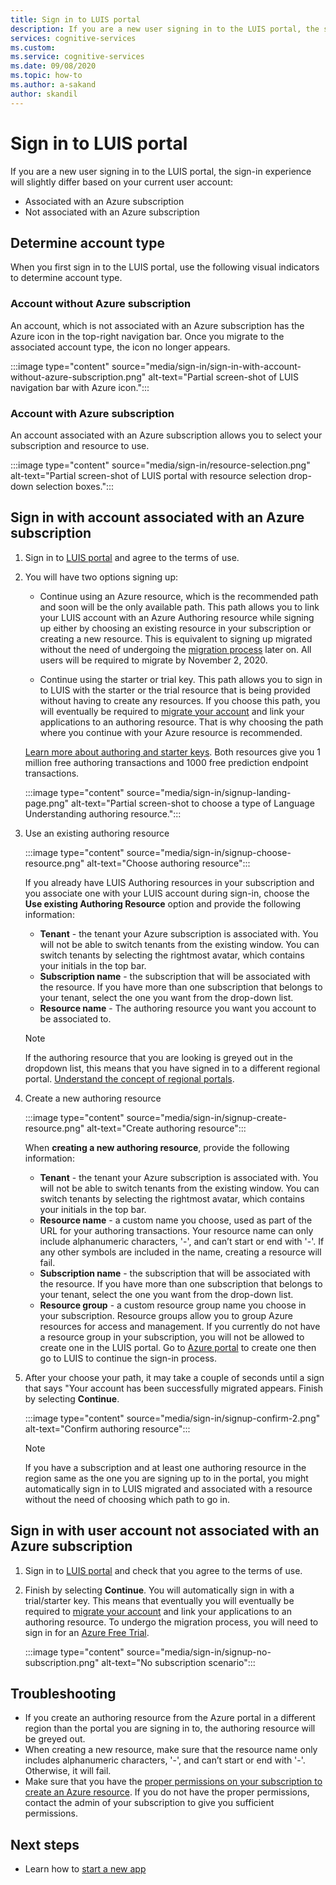 ```yaml
---
title: Sign in to LUIS portal
description: If you are a new user signing in to the LUIS portal, the sign-in experience will slightly differ based on your current user account.
services: cognitive-services
ms.custom:
ms.service: cognitive-services
ms.date: 09/08/2020
ms.topic: how-to
ms.author: a-sakand
author: skandil
---
```

# Sign in to LUIS portal

If you are a new user signing in to the LUIS portal, the sign-in experience will slightly differ based on your current user account:
  * Associated with an Azure subscription
  * Not associated with an Azure subscription

## Determine account type

When you first sign in to the LUIS portal, use the following visual indicators to determine account type.

### Account without Azure subscription

An account, which is not associated with an Azure subscription has the Azure icon in the top-right navigation bar. Once you migrate to the associated account type, the icon no longer appears.

:::image type="content" source="media/sign-in/sign-in-with-account-without-azure-subscription.png" alt-text="Partial screen-shot of LUIS navigation bar with Azure icon.":::

### Account with Azure subscription

An account associated with an Azure subscription allows you to select your subscription and resource to use.

:::image type="content" source="media/sign-in/resource-selection.png" alt-text="Partial screen-shot of LUIS portal with resource selection drop-down selection boxes.":::

## Sign in with account associated with an Azure subscription

1. Sign in to [LUIS portal](https://www.luis.ai) and agree to the terms of use.

1. You will have two options signing up:

    * Continue using an Azure resource, which is the recommended path and soon will be the only available path. This path allows you to link your LUIS account with an Azure Authoring resource while signing up either by choosing an existing resource in your subscription or creating a new resource. This is equivalent to signing up migrated without the need of undergoing the [migration process](luis-migration-authoring.md#what-is-migration) later on. All users will be required to migrate by November 2, 2020.

    * Continue using the starter or trial key. This path allows you to sign in to LUIS with the starter or the trial resource that is being provided without having to create any resources. If you choose this path, you will eventually be required to [migrate your account](luis-migration-authoring.md#migration-steps) and link your applications to an authoring resource. That is why choosing the path where you continue with your Azure resource is recommended.

    [Learn more about authoring and starter keys](luis-how-to-azure-subscription.md#luis-resources). Both resources give you 1 million free authoring transactions and 1000 free prediction endpoint transactions.

    :::image type="content" source="media/sign-in/signup-landing-page.png" alt-text="Partial screen-shot to choose a type of Language Understanding authoring resource.":::

1. Use an existing authoring resource

    :::image type="content" source="media/sign-in/signup-choose-resource.png" alt-text="Choose authoring resource":::

    If you already have LUIS Authoring resources in your subscription and you associate one with your LUIS account during sign-in, choose the **Use existing Authoring Resource** option and provide the following information:

    * **Tenant** - the tenant your Azure subscription is associated with. You will not be able to switch tenants from the existing window. You can switch tenants by selecting the rightmost avatar, which contains your initials in the top bar.
    * **Subscription name** - the subscription that will be associated with the resource. If you have more than one subscription that belongs to your tenant, select the one you want from the drop-down list.
    * **Resource name** - The authoring resource you want you account to be associated to.

    > [!Note]
    > If the authoring resource that you are looking is greyed out in the dropdown list, this means that you have signed in to a different regional portal. [Understand the concept of regional portals](luis-reference-regions.md#luis-authoring-regions).

1. Create a new authoring resource

    :::image type="content" source="media/sign-in/signup-create-resource.png" alt-text="Create authoring resource":::

    When **creating a new authoring resource**, provide the following information:

    * **Tenant** - the tenant your Azure subscription is associated with. You will not be able to switch tenants from the existing window. You can switch tenants by selecting the rightmost avatar, which contains your initials in the top bar.
    * **Resource name** - a custom name you choose, used as part of the URL for your authoring transactions. Your resource name can only include alphanumeric characters, '-', and can’t start or end with '-'. If any other symbols are included in the name, creating a resource will fail.
    * **Subscription name** - the subscription that will be associated with the resource. If you have more than one subscription that belongs to your tenant, select the one you want from the drop-down list.
    * **Resource group** - a custom resource group name you choose in your subscription. Resource groups allow you to group Azure resources for access and management. If you currently do not have a resource group in your subscription, you will not be allowed to create one in the LUIS portal. Go to [Azure portal](https://ms.portal.azure.com/#create/Microsoft.ResourceGroup) to create one then go to LUIS to continue the sign-in process.

1. After your choose your path, it may take a couple of seconds until a sign that says "Your account has been successfully migrated appears. Finish by selecting **Continue**.

    :::image type="content" source="media/sign-in/signup-confirm-2.png" alt-text="Confirm authoring resource":::

    > [!Note]
    > If you have a subscription and at least one authoring resource in the region same as the one you are signing up to in the portal, you might automatically sign in to LUIS migrated and associated with a resource without the need of choosing which path to go in.


## Sign in with user account not associated with an Azure subscription

1. Sign in to [LUIS portal](https://www.luis.ai) and check that you agree to the terms of use.

1. Finish by selecting **Continue**. You will automatically sign in with a trial/starter key. This means that eventually you will eventually be required to [migrate your account](luis-migration-authoring.md#migration-steps) and link your applications to an authoring resource. To undergo the migration process, you will need to sign in for an [Azure Free Trial](https://azure.microsoft.com/free/).

    :::image type="content" source="media/sign-in/signup-no-subscription.png" alt-text="No subscription scenario":::

## Troubleshooting

* If you create an authoring resource from the Azure portal in a different region than the portal you are signing in to, the authoring resource will be greyed out.
* When creating a new resource, make sure that the resource name only includes alphanumeric characters, '-', and can’t start or end with '-'. Otherwise, it will fail.
* Make sure that you have the [proper permissions on your subscription to create an Azure resource](../../role-based-access-control/rbac-and-directory-admin-roles.md#azure-roles). If you do not have the proper permissions, contact the admin of your subscription to give you sufficient permissions.

## Next steps

* Learn how to [start a new app](luis-how-to-start-new-app.md)
